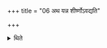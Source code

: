 +++
title = "06 अथ यन्न शीर्ष्णोऽवद्यति"

+++

<details><summary>थिते</summary>

6. Now he does not cut portions from the head, the shoulders, the spine and the thighs, because these are the limbs of which portions are not to be cut.
</details>
